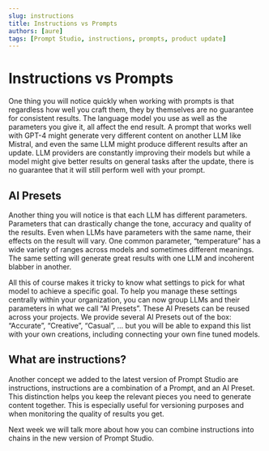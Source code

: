 ```yaml
---
slug: instructions
title: Instructions vs Prompts
authors: [aure]
tags: [Prompt Studio, instructions, prompts, product update]
---
```


# Instructions vs Prompts

One thing you will notice quickly when working with prompts is that regardless how well you craft them, they by themselves are no guarantee for consistent results. The language model you use as well as the parameters you give it, all affect the end result. A prompt that works well with GPT-4 might generate very different content on another LLM like Mistral, and even the same LLM might produce different results after an update. LLM providers are constantly improving their models but while a model might give better results on general tasks after the update, there is no guarantee that it will still perform well with your prompt.

## AI Presets

Another thing you will notice is that each LLM has different parameters. Parameters that can drastically change the tone, accuracy and quality of the results. Even when LLMs have parameters with the same name, their effects on the result will vary. One common parameter, “temperature” has a wide variety of ranges across models and sometimes different meanings. The same setting will generate great results with one LLM and incoherent blabber in another.

All this of course makes it tricky to know what settings to pick for what model to achieve a specific goal. To help you manage these settings centrally within your organization, you can now group LLMs and their parameters in what we call “AI Presets”. These AI Presets can be reused across your projects. We provide several AI Presets out of the box: “Accurate”, “Creative”, “Casual”, … but you will be able to expand this list with your own creations, including connecting your own fine tuned models.

## What are instructions?

Another concept we added to the latest version of Prompt Studio are instructions, instructions are a combination of a Prompt, and an AI Preset. This distinction helps you keep the relevant pieces you need to generate content together. This is especially useful for versioning purposes and when monitoring the quality of results you get.

Next week we will talk more about how you can combine instructions into chains in the new version of Prompt Studio.
